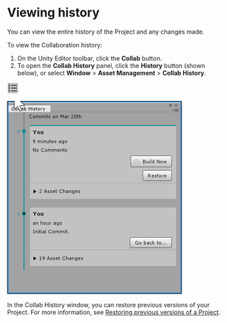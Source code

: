 Viewing history
================

You can view the entire history of the Project and any changes made.

To view the Collaboration history:

1. On the Unity Editor toolbar, click the **Collab** button.
2. To open the **Collab History** panel, click the **History** button (shown below), or select __Window__ &gt; __Asset Management__ &gt; __Collab History__.

![History button](../uploads/Main/UnityCollaborate10.png)

![Collab history window](../uploads/Main/UnityCollaborate11.png)

In the Collab History window, you can restore previous versions of your Project. For more information, see [Restoring previous versions of a Project](UnityCollaborateRollback).